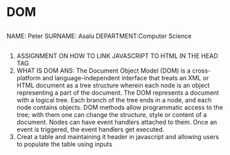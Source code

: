 # DOM
##
NAME: Peter
SURNAME: Asalu
DEPARTMENT:Computer Science
##
1. ASSIGNMENT ON HOW TO LINK JAVASCRIPT TO HTML IN THE HEAD TAG
2. WHAT IS DOM
    ANS:    The Document Object Model (DOM) is a cross-platform and language-independent interface that treats an XML or HTML document as a tree structure wherein each node is an object representing a part of the document. The DOM represents a document with a logical tree. Each branch of the tree ends in a node, and each node contains objects. DOM methods allow programmatic access to the tree; with them one can change the structure, style or content of a document. Nodes can have event handlers attached to them. Once an event is triggered, the event handlers get executed.
3. Creat a table and maintaining it header in javascript and allowing users to populate the table using inputs